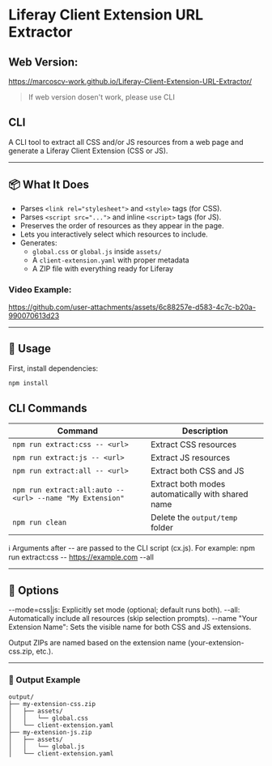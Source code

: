 # Liferay Client Extension URL Extractor

## Web Version:
https://marcoscv-work.github.io/Liferay-Client-Extension-URL-Extractor/
> If web version dosen't work, please use CLI

## CLI

A CLI tool to extract all CSS and/or JS resources from a web page and generate a Liferay Client Extension (CSS or JS).

---

## 📦 What It Does

-   Parses `<link rel="stylesheet">` and `<style>` tags (for CSS).
-   Parses `<script src="...">` and inline `<script>` tags (for JS).
-   Preserves the order of resources as they appear in the page.
-   Lets you interactively select which resources to include.
-   Generates:
    -   `global.css` or `global.js` inside `assets/`
    -   A `client-extension.yaml` with proper metadata
    -   A ZIP file with everything ready for Liferay

### Video Example:

https://github.com/user-attachments/assets/6c88257e-d583-4c7c-b20a-990070613d23

---

## 🚀 Usage

First, install dependencies:

```bash
npm install
```

## CLI Commands

| Command                                                   | Description                                       |
| --------------------------------------------------------- | ------------------------------------------------- |
| `npm run extract:css -- <url>`                            | Extract CSS resources                             |
| `npm run extract:js -- <url>`                             | Extract JS resources                              |
| `npm run extract:all -- <url>`                            | Extract both CSS and JS                           |
| `npm run extract:all:auto -- <url> --name "My Extension"` | Extract both modes automatically with shared name |
| `npm run clean`                                           | Delete the `output/temp` folder                   |

ℹ️ Arguments after -- are passed to the CLI script (cx.js).
For example: npm run extract:css -- https://example.com --all

---

## 🧠 Options

--mode=css|js: Explicitly set mode (optional; default runs both).
--all: Automatically include all resources (skip selection prompts).
--name "Your Extension Name": Sets the visible name for both CSS and JS extensions.

Output ZIPs are named based on the extension name (your-extension-css.zip, etc.).

---

### 📁 Output Example

```pgsql
output/
├── my-extension-css.zip
│   ├── assets/
│   │   └── global.css
│   └── client-extension.yaml
├── my-extension-js.zip
│   ├── assets/
│   │   └── global.js
│   └── client-extension.yaml
```
